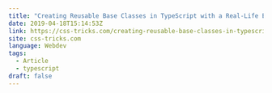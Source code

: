 ```yaml
---
title: "Creating Reusable Base Classes in TypeScript with a Real-Life Example"
date: 2019-04-18T15:14:53Z
link: https://css-tricks.com/creating-reusable-base-classes-in-typescript-with-a-real-life-example/
site: css-tricks.com
language: Webdev
tags:
  - Article
  - typescript
draft: false
---
```

